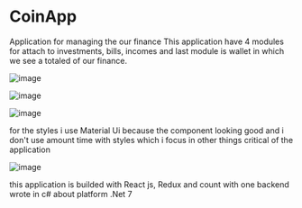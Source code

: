 # CoinApp
Application for managing the our finance
This application have 4 modules for attach to investments, bills, incomes and last module is  wallet in which we see a totaled of  our finance.

![image](https://github.com/jeisson300/CoinApp/assets/73712509/5de47b21-e4ae-4255-bb88-5958750f5523)

![image](https://github.com/jeisson300/CoinApp/assets/73712509/6e1edde4-8b45-478d-99d0-4e0498fd07f2)

![image](https://github.com/jeisson300/CoinApp/assets/73712509/ca2f9029-1ba5-4263-a4ed-99faf11f84c8)

for the styles i use Material Ui because the component looking  good and i don't use amount time with styles which i focus in other things critical of the application  


![image](https://github.com/jeisson300/CoinApp/assets/73712509/f87b1ce8-139d-4e69-baa5-e5864479b0c6)


this application is builded with React js, Redux and count with one backend wrote in c# about platform .Net 7
